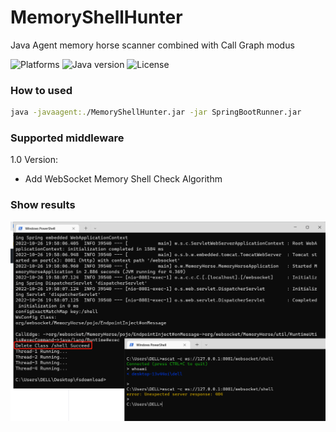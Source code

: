 # MemoryShellHunter
Java Agent memory horse scanner combined with Call Graph modus


![Platforms](https://img.shields.io/badge/Platforms-JavaAgent-brightgreen.svg)
![Java version](https://img.shields.io/badge/Java-8-green.svg)
![License](https://img.shields.io/badge/License-apache%202-green.svg)


### How to used

```bash
java -javaagent:./MemoryShellHunter.jar -jar SpringBootRunner.jar
```



### Supported middleware

1.0 Version:

- Add WebSocket Memory Shell Check Algorithm



### Show results

![1666788512005](./images/renderings.png)

